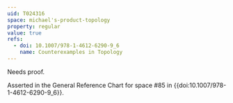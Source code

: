 ```yaml
---
uid: T024316
space: michael's-product-topology
property: regular
value: true
refs:
  - doi: 10.1007/978-1-4612-6290-9_6
    name: Counterexamples in Topology
---
```

Needs proof.

Asserted in the General Reference Chart for space #85 in
{{doi:10.1007/978-1-4612-6290-9_6}}.
